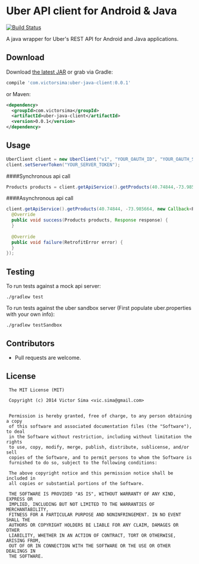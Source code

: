 Uber API client for Android & Java
==================================
[![Build Status](https://travis-ci.org/vsima/uber-java-client.svg?branch=master)](https://travis-ci.org/vsima/uber-java-client)

A java wrapper for Uber's REST API for Android and Java applications. 


Download
--------

Download [the latest JAR][1] or grab via Gradle:
```groovy
compile 'com.victorsima:uber-java-client:0.0.1'
```
or Maven:
```xml
<dependency>
  <groupId>com.victorsima</groupId>
  <artifactId>uber-java-client</artifactId>
  <version>0.0.1</version>
</dependency>
```

Usage
-----
```java
UberClient client = new UberClient("v1", "YOUR_OAUTH_ID", "YOUR_OAUTH_SECRET", RestAdapter.LogLevel.BASIC);
client.setServerToken("YOUR_SERVER_TOKEN");
```
####Synchronous api call
```java
Products products = client.getApiService().getProducts(40.74844,-73.985664);
```
####Asynchronous api call
```java
client.getApiService().getProducts(40.74844, -73.985664, new Callback<Products>() {
  @Override
  public void success(Products products, Response response) {
  }
  
  @Override
  public void failure(RetrofitError error) {
  }
});
```

Testing
--------
To run tests against a mock api server:

```shell
./gradlew test
```

To run tests against the uber sandbox server (First populate uber.properties with your own info):

```shell
./gradlew testSandbox
```
 
Contributors
------------
  * Pull requests are welcome.

License
-------------

     The MIT License (MIT)
     
     Copyright (c) 2014 Victor Sima <vic.sima@gmail.com>
     
     
     Permission is hereby granted, free of charge, to any person obtaining a copy
     of this software and associated documentation files (the "Software"), to deal
     in the Software without restriction, including without limitation the rights
     to use, copy, modify, merge, publish, distribute, sublicense, and/or sell
     copies of the Software, and to permit persons to whom the Software is
     furnished to do so, subject to the following conditions:
     
     The above copyright notice and this permission notice shall be included in
     all copies or substantial portions of the Software.
     
     THE SOFTWARE IS PROVIDED "AS IS", WITHOUT WARRANTY OF ANY KIND, EXPRESS OR
     IMPLIED, INCLUDING BUT NOT LIMITED TO THE WARRANTIES OF MERCHANTABILITY,
     FITNESS FOR A PARTICULAR PURPOSE AND NONINFRINGEMENT. IN NO EVENT SHALL THE
     AUTHORS OR COPYRIGHT HOLDERS BE LIABLE FOR ANY CLAIM, DAMAGES OR OTHER
     LIABILITY, WHETHER IN AN ACTION OF CONTRACT, TORT OR OTHERWISE, ARISING FROM,
     OUT OF OR IN CONNECTION WITH THE SOFTWARE OR THE USE OR OTHER DEALINGS IN
     THE SOFTWARE.
 
 
[1]: http://repo1.maven.org/maven2/com/victorsima/uber-java-client/0.0.1/uber-java-client-0.0.1.jar

